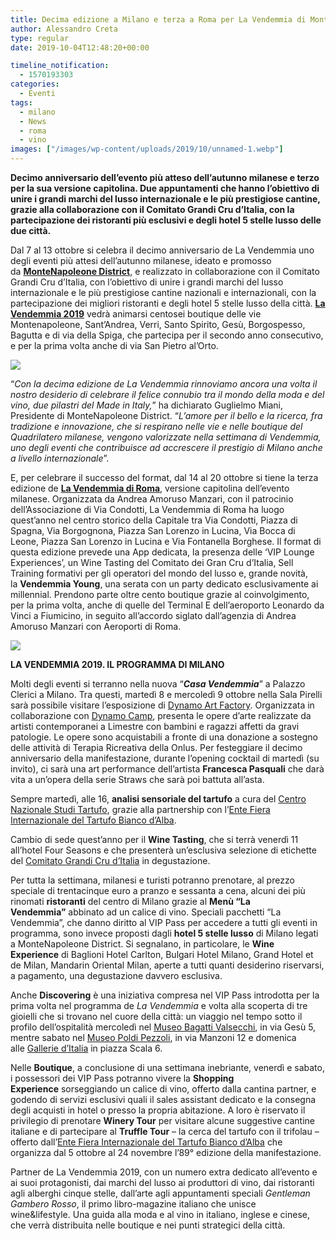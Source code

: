 ```yaml
---
title: Decima edizione a Milano e terza a Roma per La Vendemmia di MonteNapoleone District
author: Alessandro Creta
type: regular
date: 2019-10-04T12:48:20+00:00

timeline_notification:
  - 1570193303
categories:
  - Eventi
tags:
  - milano
  - News
  - roma
  - vino
images: ["/images/wp-content/uploads/2019/10/unnamed-1.webp"]
---
```

**Decimo anniversario dell’evento più atteso dell’autunno milanese e terzo per la sua versione capitolina. Due appuntamenti che hanno l’obiettivo di unire i grandi marchi del lusso internazionale e le più prestigiose cantine, grazie alla collaborazione con il Comitato Grandi Cru d’Italia, con la partecipazione dei ristoranti più esclusivi e degli hotel 5 stelle lusso delle due città.**

Dal 7 al 13 ottobre si celebra il decimo anniversario de La Vendemmia uno degli eventi più attesi dell’autunno milanese, ideato e promosso da <a rel="noreferrer noopener" href="http://gwep.musvc2.net/e/t?q=A%3dLbMdG%26D%3dJ%26L%3dIYO%26M%3dIYMYK%26M%3d19p3tR9HB_Pfui_ap_Jj1e_Ty_Pfui_ZuOFU.2G7RtFtN4DxM37wG8LAGrL.2R_7slx_G82R%26s%3dEDQA5K.LtL%262Q%3dGWMg" target="_blank"><strong>MonteNapoleone District</strong></a>, e realizzato in collaborazione con il Comitato Grandi Cru d’Italia, con l’obiettivo di unire i grandi marchi del lusso internazionale e le più prestigiose cantine nazionali e internazionali, con la partecipazione dei migliori ristoranti e degli hotel 5 stelle lusso della città. **<a rel="noreferrer noopener" href="http://gwep.musvc2.net/e/t?q=4%3d7hMW2%26J%3dJ%26E%3d4eO%26F%3d4eMR6%26S%3d1KtNB_IQ1i_Ta_PjtP_Zy_IQ1i_SfUFN.mM7KeLtGoJxFnCw0sRA0cR.2K_rylq_2D2K_rylq_2DE6nBxDmGt%265%3dm2a9tSBMcZ.76t%26GB%3dS5bR" target="_blank">La Vendemmia 2019</a>** vedrà animarsi centosei boutique delle vie Montenapoleone, Sant’Andrea, Verri, Santo Spirito, Gesù, Borgospesso, Bagutta e di via della Spiga, che partecipa per il secondo anno consecutivo, e per la prima volta anche di via San Pietro al’Orto.


![](/images/wp-content/uploads/2019/10/unnamed.webp)


“_Con la decima edizione de La Vendemmia rinnoviamo ancora una volta il nostro desiderio di celebrare il felice connubio tra il mondo della moda e del vino, due pilastri del Made in Italy,_” ha dichiarato Guglielmo Miani, Presidente di MonteNapoleone District. “_L’amore per il bello e la ricerca, fra tradizione e innovazione, che si respirano nelle vie e nelle boutique del Quadrilatero milanese, vengono valorizzate nella settimana di Vendemmia, uno degli eventi che contribuisce ad accrescere il prestigio di Milano anche a livello internazionale_”.

E, per celebrare il successo del format, dal 14 al 20 ottobre si tiene la terza edizione de <a rel="noreferrer noopener" href="http://gwep.musvc2.net/e/t?q=5%3dPZFXK%26B%3dC%26F%3dMWH%26G%3dMWFSO%26K%3dt3t1mLCF5_Jjsb_Ut_Hcui_Rr_Jjsb_TyM9O.518774qE69mJ8Cm.AC_Hcui_Rr%266%3d6K5NvR.z7C%2695%3dTNTK" target="_blank"><strong>La Vendemmia di Roma</strong></a>, versione capitolina dell’evento milanese. Organizzata da Andrea Amoruso Manzari, con il patrocinio dell’Associazione di Via Condotti, La Vendemmia di Roma ha luogo quest’anno nel centro storico della Capitale tra Via Condotti, Piazza di Spagna, Via Borgognona, Piazza San Lorenzo in Lucina, Via Bocca di Leone, Piazza San Lorenzo in Lucina e Via Fontanella Borghese. Il format di questa edizione prevede una App dedicata, la presenza delle ‘VIP Lounge Experiences’, un Wine Tasting del Comitato dei Gran Cru d’Italia, Sell Training formativi per gli operatori del mondo del lusso e, grande novità, la **Vendemmia Young**, una serata con un party dedicato esclusivamente ai millennial. Prendono parte oltre cento boutique grazie al coinvolgimento, per la prima volta, anche di quelle del Terminal E dell’aeroporto Leonardo da Vinci a Fiumicino, in seguito all’accordo siglato dall’agenzia di Andrea Amoruso Manzari con Aeroporti di Roma.


![](/images/wp-content/uploads/2019/10/unnamed-2.webp)


**LA VENDEMMIA 2019. IL PROGRAMMA DI MILANO**

Molti degli eventi si terranno nella nuova “_**Casa Vendemmia**_” a Palazzo Clerici a Milano. Tra questi, martedì 8 e mercoledì 9 ottobre nella Sala Pirelli sarà possibile visitare l&#8217;esposizione&nbsp;di&nbsp;<a href="http://gwep.musvc2.net/e/t?q=7%3dPaOZK%26C%3dL%26H%3dMXQ%26I%3dMXOUO%26L%3d35t2vNCGD_Ljtk_Wt_Ilwi_S1_Ljtk_VyNHQ.wP956FvLC7v7CFCS.8I2_Ljtk_Vy%265%3d8OBMxV.76E%26CB%3dSPXR" rel="noreferrer noopener" target="_blank">Dynamo Art Factory</a>. Organizzata in collaborazione con&nbsp;<a href="http://gwep.musvc2.net/e/t?q=5%3dCZRX8%26B%3dO%26F%3d0WT%26G%3d0WRSB%26K%3d63g1yLzFG_JWsn_Ug_HouV_R4_JWsn_TlMKO.jOB3sE13sF.CJm_HouV_R4%266%3dsKGNiR.B7z%269G%3dTATW" rel="noreferrer noopener" target="_blank">Dynamo Camp</a>, presenta le opere&nbsp;d’arte realizzate da artisti contemporanei a Limestre con bambini e ragazzi affetti da gravi patologie. Le opere sono acquistabili a fronte di una donazione a sostegno delle attività di Terapia Ricreativa della Onlus. Per festeggiare il decimo anniversario della manifestazione, durante l’opening cocktail di martedì (su invito), ci sarà una art performance dell’artista&nbsp;**Francesca Pasquali**&nbsp;che darà vita a un’opera della serie Straws che sarà poi battuta all’asta.

Sempre martedì, alle 16,&nbsp;**analisi&nbsp;sensoriale del tartufo**&nbsp;a cura del&nbsp;<a href="http://gwep.musvc2.net/e/t?q=0%3dBb4c7%26D%3d1%26K%3d9Y6%26L%3d9Y4XA%26M%3dh8f3aQyHs_OVuP_Zf_JQzU_Tf_OVuP_YkOwT.yMbBw.At_OVuP_YkAt_OVuP_Yk%266%3dmRxNcY.s7t%26Fx%3dT5aD" rel="noreferrer noopener" target="_blank">Centro Nazionale Studi Tartufo</a>, grazie alla partnership con l&#8217;<a href="http://gwep.musvc2.net/e/t?q=0%3dDfBc9%26H%3d9%26K%3dAcD%26L%3dAcBXC%26Q%3dp8h7iQ1L1_OXyX_Zh_NYzW_Xn_OXyX_YmS5T.mEmOh0mI17zQ2Bw.LyC_zxZv_0C%26k%3dI3P390.KlP%26qP%3d9aBf" rel="noreferrer noopener" target="_blank">Ente Fiera Internazionale del Tartufo Bianco d’Alba</a>.

Cambio di sede quest’anno per il&nbsp;**Wine Tasting**, che si terrà venerdì 11 all’hotel Four Seasons e che presenterà un’esclusiva selezione di etichette del&nbsp;<a href="http://gwep.musvc2.net/e/t?q=6%3dAbMY6%26D%3dJ%26G%3d8YO%26H%3d8YMT0%26M%3d14e3tMxH_AtWr_L4_vsls_68_AtWr_K91OF.0v377m5ANhAC4pAt.6sE_AtWr_K9%26h%3dEDLz5K.GiL%262L%3d6WMb" rel="noreferrer noopener" target="_blank">Comitato Grandi Cru d’Italia</a>&nbsp;in degustazione.

Per tutta la settimana, milanesi e turisti potranno prenotare, al prezzo speciale di trentacinque euro a pranzo e sessanta a cena, alcuni dei più rinomati&nbsp;**ristoranti**&nbsp;del centro di Milano grazie al&nbsp;**Menù “La Vendemmia”**&nbsp;abbinato ad un calice di vino.&nbsp;Speciali pacchetti “La Vendemmia”, che danno diritto al VIP Pass per accedere a tutti gli eventi in programma, sono invece proposti dagli&nbsp;**hotel 5 stelle lusso**&nbsp;di Milano legati a MonteNapoleone District. Si segnalano, in particolare, le&nbsp;**Wine Experience**&nbsp;di Baglioni Hotel Carlton, Bulgari Hotel Milano, Grand Hotel et de Milan, Mandarin Oriental Milan, aperte a tutti quanti desiderino riservarsi, a pagamento, una degustazione davvero esclusiva.

Anche&nbsp;**Discovering**&nbsp;è una iniziativa compresa nel VIP Pass introdotta per la prima volta nel programma de&nbsp;_La Vendemmia_&nbsp;e volta alla scoperta di tre gioielli che si trovano nel cuore della città: un viaggio nel tempo sotto il profilo dell’ospitalità mercoledì nel&nbsp;<a href="http://gwep.musvc2.net/e/t?q=8%3d8hAa3%26J%3d8%26I%3d5eC%26J%3d5eAV7%26S%3doOuNz_MR1W_Xb_PXxQ_Zm_MR1W_WgK2NfMi6h91OjThGtCj8iG.vMh_PXxQ_Zm_MR1W_XgEjGjB_yvTx_09DH4pDiqR7eeKCzILFG4f6zJJdCYaFxVAzh-hvGzlIZdmcyIh2D5JWbPKN7FlQSRjZnFzMROKJYb6aiMJBDAXfwl_IRF%26B%3dtPtTjW.oC1%26Dt%3d6b9hZBY0" rel="noreferrer noopener" target="_blank">Museo Bagatti Valsecchi</a>, in via Gesù 5, mentre sabato nel&nbsp;<a href="http://gwep.musvc2.net/e/t?q=9%3dJdLbE%26F%3dI%26J%3dGaN%26K%3dGaLWI%26O%3dzP7J_0wft_K7_5ukv_E0_0wft_JB0QE.I8MwK3I40vJwVCI4E.vN_0wft_JB_5ukv_F0y9yCv_Ndwh_Yqg2SXgSF0ZO43fjh4i1SNYji27mfgbwfQDXxQ9xkmKYwgMcOQZIfc0tUNW7lkH1GksXPwjirkHEJm-B7izoAwNPV_h0i_0wft_JY!_5ukv_E01P7n5s_5ukv_E0A92J0E%26q%3dGCO97J.JrN%261O%3dEYLe" rel="noreferrer noopener" target="_blank">Museo Poldi Pezzoli</a>, in via Manzoni 12&nbsp;e domenica alle&nbsp;<a href="http://gwep.musvc2.net/e/t?q=5%3dChPX8%26J%3dM%26F%3d0eR%26G%3d0ePSB%26S%3d43g9wLzNE_JW1l_Ug_PmuV_Z2_JW1l_TlUIO.m98DkP57jGF3rGw.5uK_DsYx_N8%26j%3dKGK2AN.FkR%265K%3d8cPa" rel="noreferrer noopener" target="_blank">Gallerie d’Italia</a>&nbsp;in piazza Scala 6.

Nelle&nbsp;**Boutique**, a conclusione di una settimana inebriante, venerdì e sabato, i possessori dei VIP Pass potranno vivere la&nbsp;**Shopping Experience**&nbsp;sorseggiando un calice di vino, offerto dalla cantina partner, e godendo di servizi esclusivi quali il sales assistant dedicato e la consegna degli acquisti in hotel o presso la propria abitazione. A loro è riservato il privilegio di prenotare&nbsp;**Winery Tour**&nbsp;per visitare alcune suggestive cantine italiane e di partecipare al&nbsp;**Truffle Tour**&nbsp;&#8211; la cerca del tartufo con il trifolau &#8211; offerto dall’<a href="http://gwep.musvc2.net/e/t?q=4%3dKgAWF%26I%3d8%26E%3dHdC%26F%3dHdARJ%26R%3do2o8hK8Mz_IezW_To_OXtd_Ym_IezW_StT4N.tFlIoAlC88yK9Cv.F6D_yrgw_97%26r%3dJ2J009.EsQ%26pJ%3dFbAZ" rel="noreferrer noopener" target="_blank">Ente Fiera Internazionale del Tartufo Bianco d’Alba</a>&nbsp;che organizza dal 5 ottobre al 24 novembre l’89° edizione della manifestazione.

Partner de La Vendemmia 2019,&nbsp;con un numero extra dedicato all’evento e ai suoi protagonisti, dai marchi del lusso ai produttori di vino, dai ristoranti agli alberghi cinque stelle, dall’arte agli appuntamenti speciali&nbsp;_Gentleman Gambero Rosso_, il primo libro-magazine italiano che unisce wine&lifestyle.&nbsp;Una guida alla moda e al vino in italiano, inglese e cinese, che verrà distribuita nelle boutique e nei punti strategici della città.